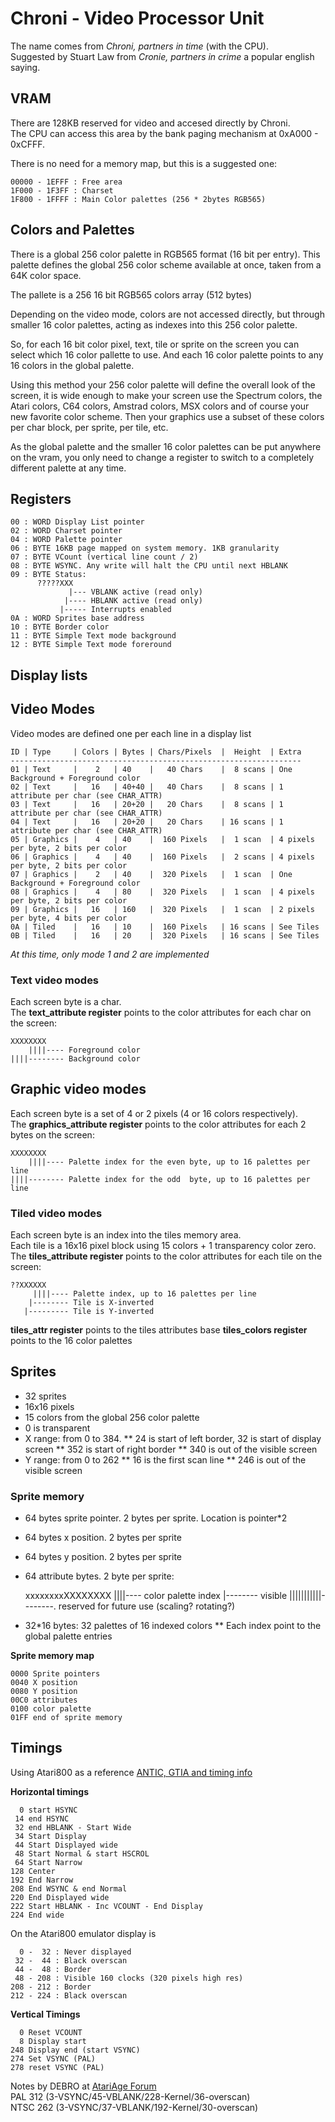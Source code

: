# Chroni - Video Processor Unit

The name comes from *Chroni, partners in time* (with the CPU).  
Suggested by Stuart Law from *Cronie, partners in crime* a popular english saying.

## VRAM

There are 128KB reserved for video and accesed directly by Chroni.  
The CPU can access this area by the bank paging mechanism at 0xA000 - 0xCFFF.

There is no need for a memory map, but this is a suggested one:

    00000 - 1EFFF : Free area
    1F000 - 1F3FF : Charset
    1F800 - 1FFFF : Main Color palettes (256 * 2bytes RGB565)

## Colors and Palettes

There is a global 256 color palette in RGB565 format (16 bit per entry).
This palette defines the global 256 color scheme available at once,
taken from a 64K color space.

The pallete is a 256 16 bit RGB565 colors array (512 bytes)

Depending on the video mode, colors are not accessed directly, but through
smaller 16 color palettes, acting as indexes into this 256 color palette.

So, for each 16 bit color pixel, text, tile or sprite on the screen you can
select which 16 color pallette to use. And each 16 color palette points to
any 16 colors in the global palette.

Using this method your 256 color palette will define the overall look of
the screen, it is wide enough to make your screen use the Spectrum colors, 
the Atari colors, C64 colors, Amstrad colors, MSX colors and of course your
new favorite color scheme. Then your graphics use a subset of these colors
per char block, per sprite, per tile, etc.

As the global palette and the smaller 16 color palettes can be put anywhere
on the vram, you only need to change a register to switch to a completely
different palette at any time. 

## Registers

    00 : WORD Display List pointer
    02 : WORD Charset pointer
    04 : WORD Palette pointer
    06 : BYTE 16KB page mapped on system memory. 1KB granularity
    07 : BYTE VCount (vertical line count / 2)
    08 : BYTE WSYNC. Any write will halt the CPU until next HBLANK
    09 : BYTE Status:
          ?????XXX
                 |--- VBLANK active (read only)
                |---- HBLANK active (read only)
               |----- Interrupts enabled
    0A : WORD Sprites base address
    10 : BYTE Border color
    11 : BYTE Simple Text mode background
    12 : BYTE Simple Text mode foreround

## Display lists

## Video Modes

Video modes are defined one per each line in a display list

    ID | Type     | Colors | Bytes | Chars/Pixels  |  Height  | Extra
    -----------------------------------------------------------------
    01 | Text     |    2   | 40    |   40 Chars    |  8 scans | One Background + Foreground color
    02 | Text     |   16   | 40+40 |   40 Chars    |  8 scans | 1 attribute per char (see CHAR_ATTR)
    03 | Text     |   16   | 20+20 |   20 Chars    |  8 scans | 1 attribute per char (see CHAR_ATTR)
    04 | Text     |   16   | 20+20 |   20 Chars    | 16 scans | 1 attribute per char (see CHAR_ATTR)
    05 | Graphics |    4   | 40    |  160 Pixels   |  1 scan  | 4 pixels per byte, 2 bits per color
    06 | Graphics |    4   | 40    |  160 Pixels   |  2 scans | 4 pixels per byte, 2 bits per color
    07 | Graphics |    2   | 40    |  320 Pixels   |  1 scan  | One Background + Foreground color
    08 | Graphics |    4   | 80    |  320 Pixels   |  1 scan  | 4 pixels per byte, 2 bits per color
    09 | Graphics |   16   | 160   |  320 Pixels   |  1 scan  | 2 pixels per byte, 4 bits per color
    0A | Tiled    |   16   | 10    |  160 Pixels   | 16 scans | See Tiles
    0B | Tiled    |   16   | 20    |  320 Pixels   | 16 scans | See Tiles

*At this time, only mode 1 and 2 are implemented*
    
### Text video modes
    
Each screen byte is a char.  
The **text_attribute register** points to the color attributes for each char on the screen:

    XXXXXXXX
        ||||---- Foreground color
    ||||-------- Background color
    
## Graphic video modes

Each screen byte is a set of 4 or 2 pixels (4 or 16 colors respectively).  
The **graphics_attribute register** points to the color attributes for each 2 bytes on the screen:


    XXXXXXXX
        ||||---- Palette index for the even byte, up to 16 palettes per line
    ||||-------- Palette index for the odd  byte, up to 16 palettes per line

### Tiled video modes 

Each screen byte is an index into the tiles memory area.  
Each tile is a 16x16 pixel block using 15 colors + 1 transparency color zero.  
The **tiles_attribute register** points to the color attributes for each tile on the screen:

    ??XXXXXX
         ||||---- Palette index, up to 16 palettes per line
        |-------- Tile is X-inverted
       |--------- Tile is Y-inverted
 
**tiles_attr register** points to the tiles attributes base
**tiles_colors register** points to the 16 color palettes


## Sprites

* 32 sprites
* 16x16 pixels
* 15 colors from the global 256 color palette
* 0 is transparent
* X range: from 0 to 384.
** 24 is start of left border, 32 is start of display screen
** 352 is start of right border
** 340 is out of the visible screen
* Y range: from 0 to 262
** 16 is the first scan line
** 246 is out of the visible screen

### Sprite memory

* 64 bytes sprite pointer. 2 bytes per sprite. Location is pointer*2
* 64 bytes x position. 2 bytes per sprite
* 64 bytes y position. 2 bytes per sprite
* 64 attribute bytes. 2 byte per sprite:

    xxxxxxxxXXXXXXXX
                ||||---- color palette index
               |-------- visible
    |||||||||||--------. reserved for future use (scaling? rotating?)
 * 32*16 bytes: 32 palettes of 16 indexed colors
 ** Each index point to the global palette entries
 
**Sprite memory map**

    0000 Sprite pointers
    0040 X position
    0080 Y position
    00C0 attributes
    0100 color palette
    01FF end of sprite memory
 
## Timings
Using Atari800 as a reference
[ANTIC, GTIA and timing info](https://www.atarimax.com/jindroush.atari.org/atanttim.html)

**Horizontal timings**

      0 start HSYNC
     14 end HSYNC
     32 end HBLANK - Start Wide
     34 Start Display
     44 Start Displayed wide
     48 Start Normal & start HSCROL
     64 Start Narrow
    128 Center
    192 End Narrow
    208 End WSYNC & end Normal
    220 End Displayed wide
    222 Start HBLANK - Inc VCOUNT - End Display
    224 End wide


On the Atari800 emulator display is

      0 -  32 : Never displayed
     32 -  44 : Black overscan
     44 -  48 : Border
     48 - 208 : Visible 160 clocks (320 pixels high res)
    208 - 212 : Border
    212 - 224 : Black overscan
 
**Vertical Timings**

      0 Reset VCOUNT
      8 Display start
    248 Display end (start VSYNC)
    274 Set VSYNC (PAL)
    278 reset VSYNC (PAL)

Notes by DEBRO at [AtariAge Forum](http://atariage.com/forums/topic/24852-max-ntsc-resolution-of-atari-8-bit-and-2600/)  
PAL  312 (3-VSYNC/45-VBLANK/228-Kernel/36-overscan)  
NTSC 262 (3-VSYNC/37-VBLANK/192-Kernel/30-overscan) 

 